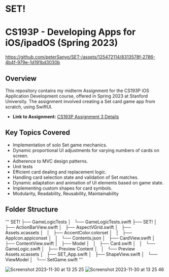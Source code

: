 # SET!
# CS193P - Developing Apps for iOS/ipadOS (Spring 2023)

https://github.com/peterSanyo/SET-/assets/125472114/8313578f-2786-4b4f-979e-1d191bd3030b

## Overview
This repository contains my midterm Assignment for the CS193P iOS Application Development course, 
offered in Spring 2023 at Stanford University. 
The assignment involved creating a Set card game app from scratch, using SwiftUI. 
- **Link to Assignment:** [CS193P Assignment 3 Details](https://cs193p.sites.stanford.edu/sites/g/files/sbiybj16636/files/media/file/a3_2.pdf)

## Key Topics Covered
- Implementation of solo Set game mechanics.
- Dynamic proportional UI adjustments for varying numbers of cards on screen.
- Adherence to MVC design patterns.
- Unit tests
- Efficient card dealing and replacement logic.
- Handling card selection state and validation of Set matches.
- Dynamic adaptation and animation of UI elements based on game state.
- Implementing custom shapes for card symbols.
- Modularity, Readability, Reusability, Maintainability

## Folder Structure
'''
SET!
    ├── GameLogicTests
    │   └── GameLogicTests.swift
    ├── SET!
    │   ├── ActionBarView.swift 
    │   ├── AspectVGrid.swift 
    │   ├── Assets.xcassets
    │   │   ├── AccentColor.colorset
    │   │   ├── AppIcon.appiconset
    │   │   └── Contents.json
    │   ├── CardView.swift
    │   ├── ContentView.swift
    │   ├── Model
    │   │   ├── Card.swift
    │   │   └── GameLogic.swift 
    │   ├── Preview Content
    │   │   └── Preview Assets.xcassets
    │   ├── SET_App.swift
    │   ├── ShapeView.swift
    │   └── ViewModel
    │       └── SetGame.swift 
'''

![Screenshot 2023-11-30 at 13 25 25](https://github.com/peterSanyo/SET-/assets/125472114/520d7e13-d17a-44a7-9645-7abfade90d3c)
![Screenshot 2023-11-30 at 13 25 46](https://github.com/peterSanyo/SET-/assets/125472114/c1a787c2-7779-434b-aeb1-947627c1ac90)




